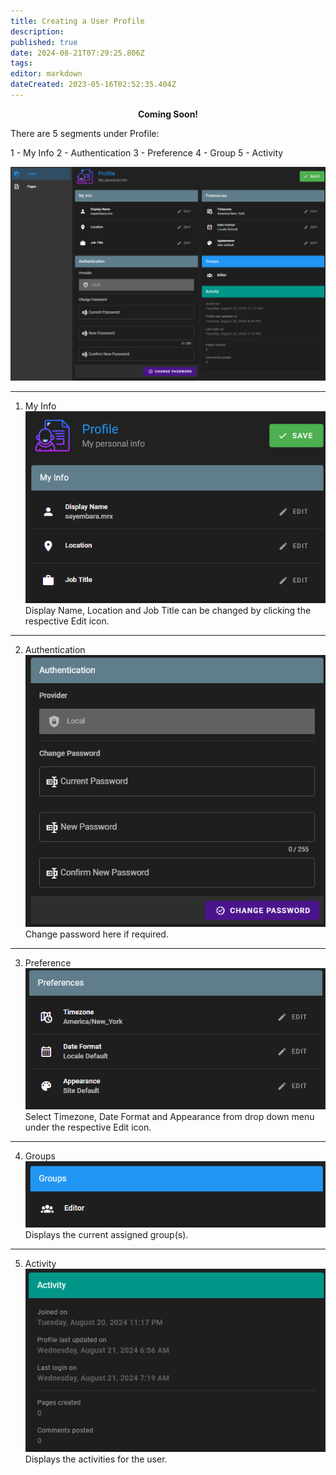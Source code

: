 ```yaml
---
title: Creating a User Profile
description: 
published: true
date: 2024-08-21T07:29:25.806Z
tags: 
editor: markdown
dateCreated: 2023-05-16T02:52:35.404Z
---
```


<p style="text-align: center;"><strong>Coming Soon!</strong></p>
There are 5 segments under Profile:

1 - My Info
2 - Authentication
3 - Preference
4 - Group
5 - Activity

![100_profile_overall.png](/profile-guides/100_profile_overall.png)

---
1. My Info
![110_myinfo.png](/profile-guides/110_myinfo.png)
Display Name, Location and Job Title can be changed by clicking the respective Edit icon.

---
2. Authentication
![120_authentication.png](/profile-guides/120_authentication.png)
Change password here if required.

---
3. Preference
![130_preference.png](/profile-guides/130_preference.png)
Select Timezone, Date Format and Appearance from drop down menu under the respective Edit icon.

---
4. Groups
![140_group_info.png](/profile-guides/140_group_info.png)
Displays the current assigned group(s). 

---
5. Activity
![150_activity.png](/profile-guides/150_activity.png)
Displays the activities for the user.